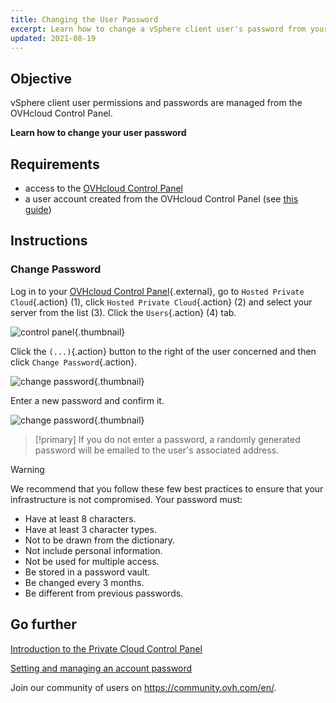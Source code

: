 ```yaml
---
title: Changing the User Password
excerpt: Learn how to change a vSphere client user's password from your OVHcloud Control Panel
updated: 2021-08-19
---
```


## Objective

vSphere client user permissions and passwords are managed from the OVHcloud Control Panel.

**Learn how to change your user password**

## Requirements

- access to the [OVHcloud Control Panel](https://ca.ovh.com/auth/?action=gotomanager&from=https://www.ovh.com/ca/en/&ovhSubsidiary=ca)
- a user account created from the OVHcloud Control Panel (see [this guide](manager_ovh_private_cloud#users-tab.))

## Instructions

### Change Password

Log in to your [OVHcloud Control Panel](https://ca.ovh.com/auth/?action=gotomanager&from=https://www.ovh.com/ca/en/&ovhSubsidiary=ca){.external}, go to `Hosted Private Cloud`{.action} (1), click `Hosted Private Cloud`{.action} (2) and select your server from the list (3). Click the `Users`{.action} (4) tab.

![control panel](userpassword1b.png){.thumbnail}

Click the `(...)`{.action} button to the right of the user concerned and then click `Change Password`{.action}.

![change password](userpassword2b.png){.thumbnail}

Enter a new password and confirm it.

![change password](userpassword3b.png){.thumbnail}

> [!primary]
> If you do not enter a password, a randomly generated password will be emailed to the user's associated address.
>

> [!warning]
>
>We recommend that you follow these few best practices to ensure that your infrastructure is not compromised. Your password must:
>
> - Have at least 8 characters.
> - Have at least 3 character types.
> - Not to be drawn from the dictionary.
> - Not include personal information.
> - Not be used for multiple access.
> - Be stored in a password vault.
> - Be changed every 3 months.
> - Be different from previous passwords.
>

## Go further

[Introduction to the Private Cloud Control Panel](manager_ovh_private_cloud1.)

[Setting and managing an account password](manage-ovh-password1.)

Join our community of users on <https://community.ovh.com/en/>.
